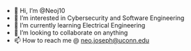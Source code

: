 - 👋 Hi, I’m @Neoj10
- 👀 I’m interested in Cybersecurity and Software Engineering
- 🌱 I’m currently learning Electrical Engineering 
- 💞️ I’m looking to collaborate on anything
- 📫 How to reach me @ neo.joseph@uconn.edu

<!---
Neoj10/Neoj10 is a ✨ special ✨ repository because its `README.md` (this file) appears on your GitHub profile.
You can click the Preview link to take a look at your changes.
--->
